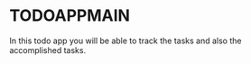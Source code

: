 # TODOAPPMAIN
In this todo app you will be able to track the tasks and also the accomplished tasks.
